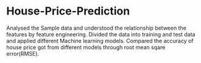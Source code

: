 # House-Price-Prediction
Analysed the Sample data and understood the relationship between the features by feature engineering.
Divided the data into training and test data and applied different Machine learning models.
Compared the accuracy of house price got from different models through root mean sqare error(RMSE).
